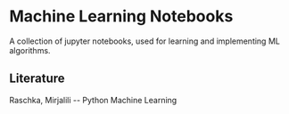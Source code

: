 # Machine Learning Notebooks
A collection of jupyter notebooks, used for learning and implementing ML algorithms.

## Literature

Raschka, Mirjalili -- Python Machine Learning


